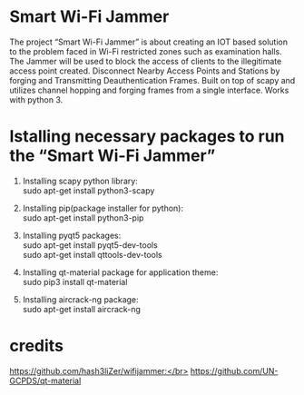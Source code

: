 
# Smart Wi-Fi Jammer
The project “Smart Wi-Fi Jammer” is about creating an IOT based solution to the problem faced in Wi-Fi restricted zones such as examination halls. The Jammer will be used to block the access of clients to the illegitimate access point created. Disconnect Nearby Access Points and Stations by forging and Transmitting Deauthentication Frames. Built on top of scapy and utilizes channel hopping and forging frames from a single interface. Works with python 3.

# Istalling necessary packages to run the “Smart Wi-Fi Jammer”

1. Installing scapy python library:</br>
   sudo apt-get install python3-scapy

2. Installing pip(package installer for python):</br>
   sudo apt-get install python3-pip

3. Installing pyqt5 packages:</br>
   sudo apt-get install pyqt5-dev-tools</br>
   sudo apt-get install qttools-dev-tools

4. Installing qt-material package for application theme:</br>
   sudo pip3 install qt-material

5. Installing aircrack-ng package:</br>
   sudo apt-get install aircrack-ng





# credits
https://github.com/hash3liZer/wifijammer:</br> 
https://github.com/UN-GCPDS/qt-material


